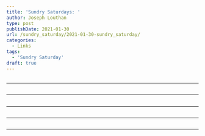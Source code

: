 ```yaml
---
title: 'Sundry Saturdays: '
author: Joseph Louthan
type: post
publishDate: 2021-01-30
url: /sundry_saturday/2021-01-30-sundry_saturday/
categories:
  - Links
tags:
  - 'Sundry Saturday'
draft: true
---
```


##


------

##


------

##


------

##


------

##


------


